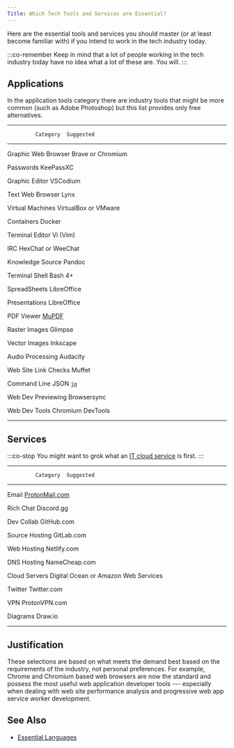 ```yaml
---
Title: Which Tech Tools and Services are Essential?
---
```


Here are the essential tools and services you should master (or at least become familiar with) if you intend to work in the tech industry today. 

:::co-remember
Keep in mind that a lot of people working in the tech industry today have no idea what a lot of these are. You will.
:::

## Applications

In the application tools category there are industry tools that might be more common (such as Adobe Photoshop) but this list provides only free alternatives.

---------------------  ------------------------
             Category  Suggested
---------------------  ------------------------
Graphic Web Browser    Brave or Chromium

Passwords              KeePassXC

Graphic Editor         VSCodium

Text Web Browser       Lynx

Virtual Machines       VirtualBox or VMware 

Containers             Docker

Terminal Editor        Vi (Vim)

IRC                    HexChat or WeeChat

Knowledge Source       Pandoc

Terminal Shell         Bash 4+

SpreadSheets           LibreOffice

Presentations          LibreOffice

PDF Viewer             [MuPDF](/tools/mupdf/)

Raster Images          Glimpse

Vector Images          Inkscape

Audio Processing       Audacity

Web Site Link Checks   Muffet

Command Line JSON      [`jq`](/tools/jq/)

Web Dev Previewing     Browsersync

Web Dev Tools          Chromium DevTools
---------------------  ------------------------

## Services

:::co-stop
You might want to grok what an [IT cloud service](/services/) is first.
:::

---------------------  ----------------------------------------
             Category  Suggested
---------------------  ----------------------------------------
Email                  [ProtonMail.com](/services/protonmail/)

Rich Chat              Discord.gg

Dev Collab             GitHub.com

Source Hosting         GitLab.com

Web Hosting            Netlify.com

DNS Hosting            NameCheap.com

Cloud Servers          Digital Ocean or Amazon Web Services

Twitter                Twitter.com


VPN                    ProtonVPN.com

Diagrams               Draw.io
---------------------  ----------------------------------------

## Justification

These selections are based on what meets the demand best based on the requirements of the industry, not personal preferences. For example, Chrome and Chromium based web browsers are now the standard and possess the most useful web application developer tools --- especially when dealing with web site performance analysis and progressive web app service worker development.

## See Also

* [Essential Languages](/lang/)
